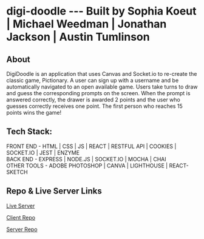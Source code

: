 # digi-doodle --- Built by Sophia Koeut | Michael Weedman | Jonathan Jackson | Austin Tumlinson

## About 

DigiDoodle is an application that uses Canvas and Socket.io to re-create the classic game, Pictionary. A user can sign up with a username and be automatically navigated to an open available game. Users take turns to draw and guess the corresponding prompts on the screen. When the prompt is answered correctly, the drawer is awarded 2 points and the user who guesses correctly receives one point. The first person who reaches 15 points wins the game!

## Tech Stack:

FRONT END - HTML | CSS | JS | REACT | RESTFUL API | COOKIES | SOCKET.IO | JEST | ENZYME
<br/>
BACK END - EXPRESS | NODE.JS | SOCKET.IO | MOCHA | CHAI 
<br/>
OTHER TOOLS - ADOBE PHOTOSHOP | CANVA | LIGHTHOUSE | REACT-SKETCH

## Repo & Live Server Links

[Live Server](https://digi-doodle.now.sh/)

[Client Repo](https://github.com/thinkful-ei-iguana/digi-doodle-client)

[Server Repo](https://github.com/thinkful-ei-iguana/digi-doodle-server)
